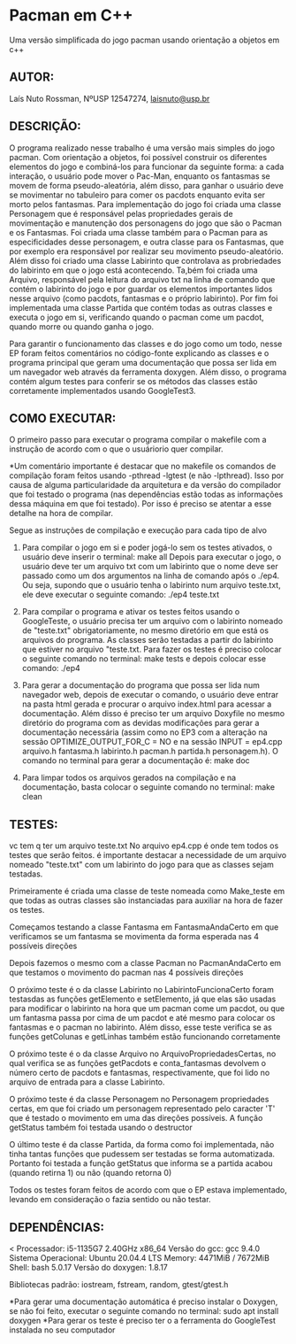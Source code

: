 # Pacman em C++
Uma versão simplificada do jogo pacman usando orientação a objetos em c++


## AUTOR:
Laís Nuto Rossman, NºUSP 12547274, laisnuto@usp.br


## DESCRIÇÃO:
O programa realizado nesse trabalho é uma versão mais simples do jogo pacman. Com orientação a objetos, foi possível 
construir os diferentes elementos do jogo e combiná-los para funcionar da seguinte forma: a cada interação, o usuário 
pode mover o Pac-Man, enquanto os fantasmas se movem de forma pseudo-aleatória, além disso, para ganhar o usuário
deve se movimentar no tabuleiro para comer os pacdots enquanto evita ser morto pelos fantasmas. Para implementação do jogo 
foi criada uma classe Personagem que é responsável pelas propriedades gerais de movimentação e manutenção dos personagens do 
jogo que são o Pacman e os Fantasmas. Foi criada uma classe também para o Pacman para as especificidades desse personagem, e
outra classe para os Fantasmas, que por exemplo era responsável por realizar seu movimento pseudo-aleatório. Além disso foi
criado uma classe Labirinto que controlava as probriedades do labirinto em que o jogo está acontecendo. Ta,bém foi criada uma 
Arquivo, responsável pela leitura do arquivo txt na linha de comando que contém o labirinto do jogo e por guardar os elementos 
importantes lidos nesse arquivo (como pacdots, fantasmas e o próprio labirinto). Por fim foi implementada uma classe Partida
que contém todas as outras classes e executa o jogo em si, verificando quando o pacman come um pacdot, quando morre ou quando 
ganha o jogo. 

Para garantir o funcionamento das classes e do jogo como um todo, nesse EP foram feitos comentários no código-fonte explicando
as classes e o programa principal que geram uma documentação que possa ser lida em um navegador web através da ferramenta doxygen.
Além disso, o programa contém algum testes para conferir se os métodos das classes estão corretamente implementados usando GoogleTest3.


## COMO EXECUTAR:
O primeiro passo para executar o programa compilar o makefile com a instrução de acordo com o que o usuáriorio quer compilar.

*Um comentário importante é destacar que no makefile os comandos de compilação foram feitos usando -pthread -lgtest (e não -lpthread).
Isso por causa de alguma particularidade da arquitetura e da versão do compilador que foi testado o programa (nas dependências
estão todas as informações dessa máquina em que foi testado). Por isso é preciso se atentar a esse detalhe na hora de compilar.

Segue as instruções de compilação e execução para cada tipo de alvo

1. Para compilar o jogo em si e poder jogá-lo sem os testes ativados, o usuário deve inserir o terminal: make all
Depois para executar o jogo, o usuário deve ter um arquivo txt com um labirinto que o nome deve ser passado 
como um dos argumentos na linha de comando após o ./ep4. Ou seja, supondo que o usuário tenha o labirinto num arquivo teste.txt, 
ele deve executar o seguinte comando: ./ep4 teste.txt

2. Para compilar o programa e ativar os testes feitos usando o GoogleTeste, o usuário precisa ter um arquivo com o labirinto
nomeado de "teste.txt" obrigatoriamente, no mesmo diretório em que está os arquivos do programa. As classes serão 
testadas a partir do labirinto que estiver no arquivo "teste.txt. Para fazer os testes é preciso colocar o 
seguinte comando no terminal: make tests
e depois colocar esse comando: ./ep4

3. Para gerar a documentação do programa que possa ser lida num navegador web, depois de executar o comando, o usuário deve entrar na 
pasta html gerada e procurar o arquivo index.html para acessar a documentação. Além disso é preciso ter um arquivo Doxyfile no mesmo diretório 
do programa com as devidas modificações para gerar a documentação necessária (assim como no EP3 com a alteração na sessão OPTIMIZE_OUTPUT_FOR_C = NO
e na sessão INPUT = ep4.cpp arquivo.h fantasma.h labirinto.h pacman.h partida.h personagem.h).
O comando no terminal para gerar a documentação é: make doc

4. Para limpar todos os arquivos gerados na compilação e na documentação, basta colocar o seguinte 
comando no terminal: make clean


## TESTES:
vc tem q ter um arquivo teste.txt
No arquivo ep4.cpp é onde tem todos os testes que serão feitos. é importante destacar a necessidade de um arquivo nomeado "teste.txt" com 
um labirinto do jogo para que as classes sejam testadas.

Primeiramente é criada uma classe de teste nomeada como Make_teste em que todas as outras classes são instanciadas para auxiliar na hora de fazer
os testes.

Começamos testando a classe Fantasma em FantasmaAndaCerto em que verificamos se um fantasma se movimenta da forma esperada nas 4 possíveis direções

Depois fazemos o mesmo com a classe Pacman no PacmanAndaCerto em que testamos o movimento do pacman nas 4 possíveis direções

O próximo teste é o da classe Labirinto no LabirintoFuncionaCerto foram testasdas as funções getElemento e setElemento, já que elas são usadas 
para modificar o labirinto na hora que um pacman come um pacdot, ou que um fantasma passa por cima de um pacdot e até mesmo para colocar os fantasmas 
e o pacman no labirinto. Além disso, esse teste verifica se as funções getColunas e getLinhas também estão funcionando corretamente

O próximo teste é o da classe Arquivo no ArquivoPropriedadesCertas, no qual verifica se as funções getPacdots e conta_fantasmas devolvem o número 
certo de pacdots e fantasmas, respectivamente, que foi lido no arquivo de entrada para a classe Labirinto.

O próximo teste é da classe Personagem no Personagem propriedades certas, em que foi criado um personagem representado pelo caracter 'T' que  é 
testado o movimento em uma das direções possíveis. A função getStatus também foi testada usando o destructor

O último teste é da classe Partida, da forma como foi implementada, não tinha tantas funções que pudessem ser testadas se forma automatizada. Portanto 
foi testada a função getStatus que informa se a partida acabou (quando retirna 1) ou não (quando retorna 0)

Todos os testes foram feitos de acordo com que o EP estava implementado, levando em consideração o fazia sentido ou não testar.



## DEPENDÊNCIAS:
< Processador: i5-1135G7 2.40GHz x86_64
  Versão do gcc: gcc 9.4.0
  Sistema Operacional: Ubuntu 20.04.4 LTS 
  Memory: 4471MiB / 7672MiB
  Shell: bash 5.0.17 
  Versão do doxygen: 1.8.17

  
  Bibliotecas padrão: iostream, fstream, random, gtest/gtest.h
  
  *Para gerar uma documentação automática é preciso instalar o Doxygen, se não foi feito, 
  executar o seguinte comando no terminal: sudo apt install doxygen
 *Para gerar os teste é preciso ter o a ferramenta do GoogleTest instalada no seu computador
  
>

